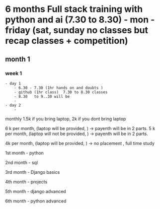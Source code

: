 # 6 months Full stack training with python and ai (7.30 to 8.30) - mon -friday (sat, sunday no classes but recap classes + competition)
## month 1
### week 1
    - day 1
        - 6.30 - 7.30 (1hr hands on and doubts )
        - github (1hr class)  7.30 to 8.30 classes
        - 8.30   to 9..30 will be 
        - 
    - day 2
        -  

monthly 1.5k if you bring laptop, 2k if you dont bring laptop

6 k per month, (laptop will be provided, ) -> payenth will be in 2 parts.
5 k per month, (laptop will not be provided, ) -> payenth will be in 2 parts.

4k per month, (laptop will be provided, ) -> no placement , full time study



1st month - python

2nd month - sql

3rd month - Django basics

4th month - projects 

5th month - django advanced

6th month - python advanced